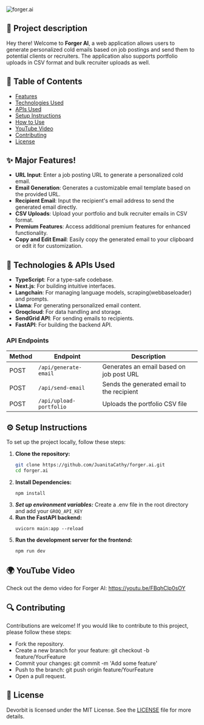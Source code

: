 ![forger.ai](https://socialify.git.ci/JuanitaCathy/forger.ai/image?description=1&descriptionEditable=Yours%20truly%2C%20Cold-Emailing%20buddy%20%3C3&font=Source%20Code%20Pro&language=1&name=1&owner=1&pattern=Charlie%20Brown&theme=Dark)

## 💫 Project description
Hey there! Welcome to **Forger AI**, a web application allows users to generate personalized cold emails based on job postings and send them to potential clients or recruiters. The application also supports portfolio uploads in CSV format and bulk recruiter uploads as well.

## 🚀 Table of Contents

- [Features](#features)
- [Technologies Used](#technologies-used)
- [APIs Used](#apis-used)
- [Setup Instructions](#setup-instructions)
- [How to Use](#how-to-use)
- [YouTube Video](#youtube-video)
- [Contributing](#contributing)
- [License](#license)

## ✨ Major Features!

- **URL Input**: Enter a job posting URL to generate a personalized cold email.
- **Email Generation**: Generates a customizable email template based on the provided URL.
- **Recipient Email**: Input the recipient's email address to send the generated email directly.
- **CSV Uploads**: Upload your portfolio and bulk recruiter emails in CSV format.
- **Premium Features**: Access additional premium features for enhanced functionality.
- **Copy and Edit Email**: Easily copy the generated email to your clipboard or edit it for customization.

## 🌟 Technologies & APIs Used

- **TypeScript**: For a type-safe codebase.
- **Next.js**: For building intuitive interfaces.
- **Langchain**: For managing language models, scraping(webbaseloader) and prompts.
- **Llama**: For generating personalized email content.
- **Groqcloud**: For data handling and storage.
- **SendGrid API**: For sending emails to recipients.
- **FastAPI**: For building the backend API.


### API Endpoints

| Method | Endpoint                  | Description                               |
|--------|---------------------------|-------------------------------------------|
| POST   | `/api/generate-email`     | Generates an email based on job post URL |
| POST   | `/api/send-email`         | Sends the generated email to the recipient|
| POST   | `/api/upload-portfolio`    | Uploads the portfolio CSV file           |

## ⚙️ Setup Instructions

To set up the project locally, follow these steps:

1. **Clone the repository:**
   ```bash
   git clone https://github.com/JuanitaCathy/forger.ai.git
   cd forger.ai
   ```
2. **Install Dependencies:**
   ```
   npm install
   ```
3. ***Set up environment variables:***
   Create a .env file in the root directory and add your `GROQ_API_KEY`
4. **Run the FastAPI backend:**
   ```
   uvicorn main:app --reload
   ```
5. **Run the development server for the frontend:**
   ```
   npm run dev
   ```

## 🌍 YouTube Video
Check out the demo video for Forger AI: https://youtu.be/FBqhClp0sOY

## 🔍 Contributing
Contributions are welcome! If you would like to contribute to this project, please follow these steps:

- Fork the repository.
- Create a new branch for your feature: git checkout -b feature/YourFeature
- Commit your changes: git commit -m 'Add some feature'
- Push to the branch: git push origin feature/YourFeature
- Open a pull request.

## 📜 License

Devorbit is licensed under the MIT License. See the [LICENSE](LICENSE) file for more details.

